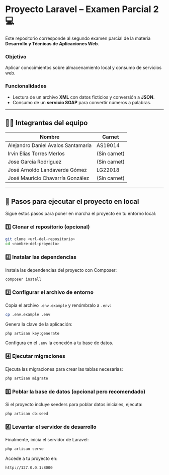 
# Proyecto Laravel – Examen Parcial 2 💻

Este repositorio corresponde al segundo examen parcial de la materia **Desarrollo y Técnicas de Aplicaciones Web**.

### Objetivo

Aplicar conocimientos sobre almacenamiento local y consumo de servicios web.

### Funcionalidades

- Lectura de un archivo **XML** con datos ficticios y conversión a **JSON**.
- Consumo de un **servicio SOAP** para convertir números a palabras.


---

## 👨‍💻 Integrantes del equipo

| Nombre | Carnet |
|--------|--------|
| Alejandro Daniel Avalos Santamaria | AS19014 |
| Irvin Elias Torres Merlos | (Sin carnet) |
| Jose Garcia Rodriguez | (Sin carnet) |
| José Arnoldo Landaverde Gómez | LG22018 |
| José Mauricio Chavarría González | (Sin carnet) |

---

## 🚀 Pasos para ejecutar el proyecto en local

Sigue estos pasos para poner en marcha el proyecto en tu entorno local:

### 1️⃣ Clonar el repositorio (opcional)

```bash
git clone <url-del-repositorio>
cd <nombre-del-proyecto>
```

### 2️⃣ Instalar las dependencias

Instala las dependencias del proyecto con Composer:

```bash
composer install
```

### 3️⃣ Configurar el archivo de entorno

Copia el archivo `.env.example` y renómbralo a `.env`:

```bash
cp .env.example .env
```

Genera la clave de la aplicación:

```bash
php artisan key:generate
```

Configura en el `.env` la conexión a tu base de datos.

### 4️⃣ Ejecutar migraciones

Ejecuta las migraciones para crear las tablas necesarias:

```bash
php artisan migrate
```

### 5️⃣ Poblar la base de datos (opcional pero recomendado)

Si el proyecto incluye seeders para poblar datos iniciales, ejecuta:

```bash
php artisan db:seed
```

### 6️⃣ Levantar el servidor de desarrollo

Finalmente, inicia el servidor de Laravel:

```bash
php artisan serve
```

Accede a tu proyecto en:

```
http://127.0.0.1:8000
```
